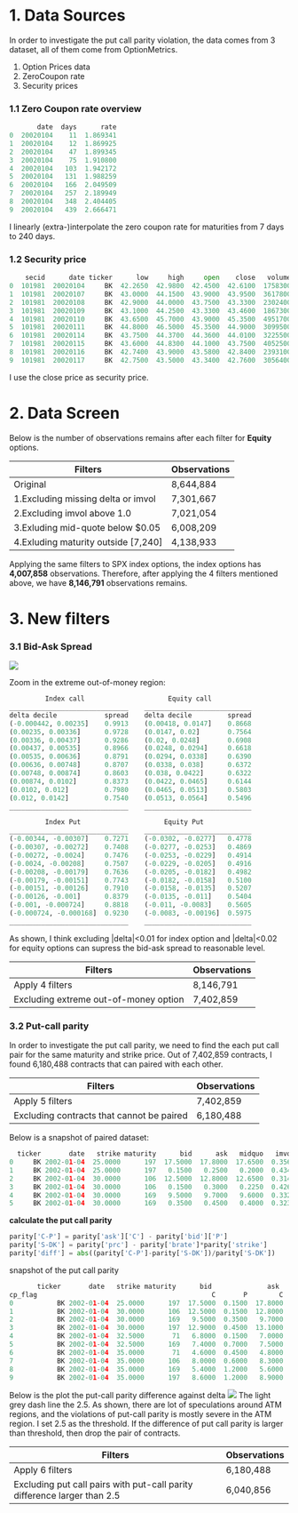 # 1. Data Sources

In order to investigate the put call parity violation, the data comes from 3 dataset, all of them come from OptionMetrics.

1. Option Prices data
2. ZeroCoupon rate
3. Security prices


### 1.1 Zero Coupon rate overview
```python
       date  days      rate
0  20020104    11  1.869341
1  20020104    12  1.869925
2  20020104    47  1.899345
3  20020104    75  1.910800
4  20020104   103  1.942172
5  20020104   131  1.988259
6  20020104   166  2.049509
7  20020104   257  2.189949
8  20020104   348  2.404405
9  20020104   439  2.666471
```
I linearly (extra-)interpolate the zero coupon rate for maturities from 7 days to 240 days.

### 1.2 Security price
```python
    secid      date ticker      low     high     open    close   volume  return  shrout
0  101981  20020104     BK  42.2650  42.9800  42.4500  42.6100  1758300  0.0169  736464
1  101981  20020107     BK  43.0000  44.1500  43.9000  43.9500  3617800  0.0314  736464
2  101981  20020108     BK  42.9000  44.0000  43.7500  43.3300  2302400 -0.0141  736464
3  101981  20020109     BK  43.1000  44.2500  43.3300  43.4600  1867300  0.0030  736464
4  101981  20020110     BK  43.6500  45.7000  43.9000  45.3500  4951700  0.0435  736464
5  101981  20020111     BK  44.8000  46.5000  45.3500  44.9000  3099500 -0.0099  736464
6  101981  20020114     BK  43.7500  44.3700  44.3600  44.0100  3225500 -0.0198  736464
7  101981  20020115     BK  43.6000  44.8300  44.1000  43.7500  4052500 -0.0059  736464
8  101981  20020116     BK  42.7400  43.9000  43.5800  42.8400  2393100 -0.0165  736464
9  101981  20020117     BK  42.7500  43.5000  43.3400  42.7600  3056400 -0.0019  736464
```
I use the close price as security price.

# 2. Data Screen
Below is the number of observations remains after each filter for **Equity** options.

|Filters| Observations|
|-------|-------------|
|Original| 8,644,884|
|1.Excluding missing delta or imvol| 7,301,667|
|2.Excluding imvol above 1.0| 7,021,054|
|3.Exluding mid-quote below $0.05| 6,008,209|
|4.Exluding maturity outside [7,240] | 4,138,933| 

Applying the same filters to SPX index options, the index options has **4,007,858** observations. 
Therefore, after applying the 4 filters mentioned above, we have **8,146,791** observations remains.

# 3. New filters

### 3.1 Bid-Ask Spread
![](https://drive.google.com/uc?export=view&id=0B9DzYBQbrkqTMGNTQUFJTU9zeDQ)

Zoom in the extreme out-of-money region:
```python
         Index call                     Equity call
______________________________    ___________________________
delta decile            spread    delta decile         spread
(-0.000442, 0.00235]    0.9913    (0.00418, 0.0147]    0.8668
(0.00235, 0.00336]      0.9728    (0.0147, 0.02]       0.7564
(0.00336, 0.00437]      0.9286    (0.02, 0.0248]       0.6908
(0.00437, 0.00535]      0.8966    (0.0248, 0.0294]     0.6618
(0.00535, 0.00636]      0.8791    (0.0294, 0.0338]     0.6390
(0.00636, 0.00748]      0.8707    (0.0338, 0.038]      0.6372
(0.00748, 0.00874]      0.8603    (0.038, 0.0422]      0.6322
(0.00874, 0.0102]       0.8373    (0.0422, 0.0465]     0.6144
(0.0102, 0.012]         0.7980    (0.0465, 0.0513]     0.5803
(0.012, 0.0142]         0.7540    (0.0513, 0.0564]     0.5496
______________________________    ___________________________

         Index Put                     Equity Put
______________________________    ___________________________
(-0.00344, -0.00307]    0.7271    (-0.0302, -0.0277]   0.4778
(-0.00307, -0.00272]    0.7408    (-0.0277, -0.0253]   0.4869
(-0.00272, -0.0024]     0.7476    (-0.0253, -0.0229]   0.4914
(-0.0024, -0.00208]     0.7507    (-0.0229, -0.0205]   0.4916
(-0.00208, -0.00179]    0.7636    (-0.0205, -0.0182]   0.4982
(-0.00179, -0.00151]    0.7743    (-0.0182, -0.0158]   0.5100
(-0.00151, -0.00126]    0.7910    (-0.0158, -0.0135]   0.5207
(-0.00126, -0.001]      0.8379    (-0.0135, -0.011]    0.5404
(-0.001, -0.000724]     0.8818    (-0.011, -0.0083]    0.5605
(-0.000724, -0.000168]  0.9230    (-0.0083, -0.00196]  0.5975
______________________________    ___________________________
```

As shown, I think excluding |delta|<0.01 for index option and |delta|<0.02 for equity options can supress the bid-ask spread to reasonable level.

|Filters| Observations|
|-------|-------------|
|Apply 4 filters| 8,146,791|
|Excluding extreme out-of-money option|7,402,859|

### 3.2 Put-call parity
In order to investigate the put call parity, we need to find the each put call pair for the same maturity and strike price.
Out of 7,402,859 contracts, I found 6,180,488 contracts that can paired with each other.

|Filters| Observations|
|-------|-------------|
|Apply 5 filters| 7,402,859|
|Excluding contracts that cannot be paired|6,180,488|

Below is a snapshot of paired dataset:
```python
  ticker       date   strike maturity      bid      ask   midquo   imvol   delta  optionid cp_flag
0     BK 2002-01-04  25.0000      197  17.5000  17.8000  17.6500  0.3568  0.9886  20522069       C
1     BK 2002-01-04  25.0000      197   0.1500   0.2500   0.2000  0.4344 -0.0332  20522076       P
2     BK 2002-01-04  30.0000      106  12.5000  12.8000  12.6500  0.3146  0.9877  20429450       C
3     BK 2002-01-04  30.0000      106   0.1500   0.3000   0.2250  0.4262 -0.0504  20429457       P
4     BK 2002-01-04  30.0000      169   9.5000   9.7000   9.6000  0.3329  0.9007  20502627       C
5     BK 2002-01-04  30.0000      169   0.3500   0.4500   0.4000  0.3234 -0.0914  20502630       P
```
**calculate the put call parity**
```python
parity['C-P'] = parity['ask']['C'] - parity['bid']['P']
parity['S-DK'] = parity['prc'] - parity['brate']*parity['strike']
parity['diff'] = abs((parity['C-P']-parity['S-DK'])/parity['S-DK'])
```
snapshot of the put call parity
```python
       ticker       date   strike maturity      bid              ask              C-P     S-DK    diff
cp_flag                                            C       P        C       P
0           BK 2002-01-04  25.0000      197  17.5000  0.1500  17.8000  0.2500  17.6500  18.1236  0.0261
1           BK 2002-01-04  30.0000      106  12.5000  0.1500  12.8000  0.3000  12.6500  13.1830  0.0404
2           BK 2002-01-04  30.0000      169   9.5000  0.3500   9.7000  0.4500   9.3500  13.2138  0.2924
3           BK 2002-01-04  30.0000      197  12.9000  0.4500  13.1000  0.5500  12.6500  13.2263  0.0436
4           BK 2002-01-04  32.5000       71   6.8000  0.1500   7.0000  0.2500   6.8500  10.7189  0.3609
5           BK 2002-01-04  32.5000      169   7.4000  0.7000   7.5000  0.8000   6.8000  10.7642  0.3683
6           BK 2002-01-04  35.0000       71   4.6000  0.4500   4.8000  0.5500   4.3500   8.2657  0.4737
7           BK 2002-01-04  35.0000      106   8.0000  0.6000   8.3000  0.7000   7.7000   8.2785  0.0699
8           BK 2002-01-04  35.0000      169   5.4000  1.2000   5.6000  1.3000   4.4000   8.3145  0.4708
9           BK 2002-01-04  35.0000      197   8.6000  1.2000   8.9000  1.3000   7.7000   8.3290  0.0755
```

Below is the plot the put-call parity difference against delta
![](https://drive.google.com/uc?export=view&id=0B9DzYBQbrkqTMFhTdVp6bm5tenM)
The light grey dash line the 2.5. As shown, there are lot of speculations around ATM regions, and the violations of put-call parity is mostly severe in the ATM region. I set 2.5 as the threshold. If the difference of put call parity is larger than threshold, then drop the pair of contracts.

|Filters| Observations|
|-------|-------------|
|Apply 6 filters| 6,180,488|
|Excluding put call pairs with put-call parity difference larger than 2.5|6,040,856|
